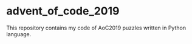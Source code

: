 # advent_of_code_2019
This repository contains my code of AoC2019 puzzles written in Python language.
